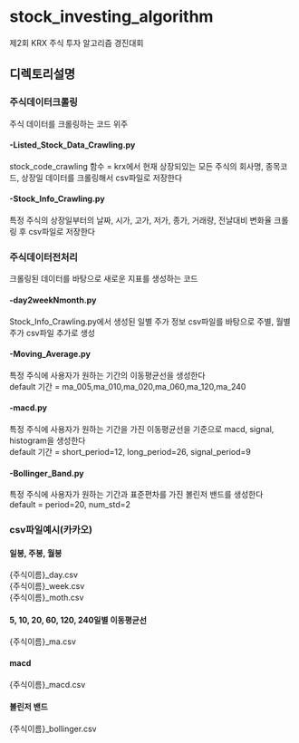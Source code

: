 # stock_investing_algorithm
제2회 KRX 주식 투자 알고리즘 경진대회  

## 디렉토리설명

### 주식데이터크롤링
주식 데이터를 크롤링하는 코드 위주  

#### -Listed_Stock_Data_Crawling.py
stock_code_crawling 함수 = krx에서 현재 상장되있는 모든 주식의 회사명, 종목코드, 상장일 데이터를 크롤링해서 csv파일로 저장한다  
#### -Stock_Info_Crawling.py
특정 주식의 상장일부터의 날짜, 시가, 고가, 저가, 종가, 거래량, 전날대비 변화율 크롤링 후 csv파일로 저장한다  

### 주식데이터전처리
크롤링된 데이터를 바탕으로 새로운 지표를 생성하는 코드  

#### -day2weekNmonth.py
Stock_Info_Crawling.py에서 생성된 일별 주가 정보 csv파일를 바탕으로 주별, 월별 주가 csv파일 추가로 생성  
#### -Moving_Average.py
특정 주식에 사용자가 원하는 기간의 이동평균선을 생성한다  
default 기간 = ma_005,ma_010,ma_020,ma_060,ma_120,ma_240  
#### -macd.py
특정 주식에 사용자가 원하는 기간을 가진 이동평균선을 기준으로 macd, signal, histogram을 생성한다  
default 기간 = short_period=12, long_period=26, signal_period=9  
#### -Bollinger_Band.py
특정 주식에 사용자가 원하는 기간과 표준편차를 가진 볼린저 밴드를 생성한다  
default = period=20, num_std=2

### csv파일예시(카카오)
#### 일봉, 주봉, 월봉
{주식이름}_day.csv  
{주식이름}_week.csv  
{주식이름}_moth.csv
#### 5, 10, 20, 60, 120, 240일별 이동평균선
{주식이름}_ma.csv  
#### macd
{주식이름}_macd.csv  
#### 볼린저 밴드
{주식이름}_bollinger.csv  
